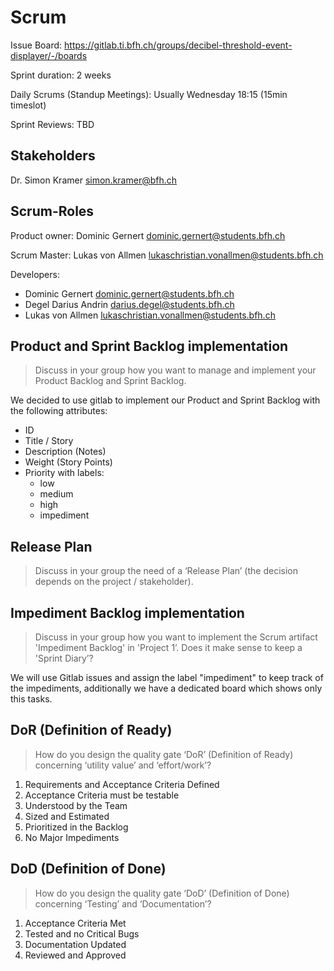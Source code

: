 # Scrum

Issue Board: https://gitlab.ti.bfh.ch/groups/decibel-threshold-event-displayer/-/boards

Sprint duration: 2 weeks

Daily Scrums (Standup Meetings): Usually Wednesday 18:15 (15min timeslot)

Sprint Reviews: TBD

## Stakeholders

Dr. Simon Kramer <simon.kramer@bfh.ch>

## Scrum-Roles

Product owner: Dominic Gernert <dominic.gernert@students.bfh.ch>

Scrum Master: Lukas von Allmen <lukaschristian.vonallmen@students.bfh.ch>

Developers: 
- Dominic Gernert <dominic.gernert@students.bfh.ch>
- Degel Darius Andrin <darius.degel@students.bfh.ch>
- Lukas von Allmen <lukaschristian.vonallmen@students.bfh.ch>

## Product and Sprint Backlog implementation

>Discuss in your group how you want to manage and implement your Product Backlog and Sprint Backlog.

We decided to use gitlab to implement our Product and Sprint Backlog with the following attributes:
- ID
- Title / Story
- Description (Notes)
- Weight (Story Points)
- Priority with labels:
  - low
  - medium
  - high
  - impediment

## Release Plan

>Discuss in your group the need of a ‘Release Plan’ (the decision depends on the project / stakeholder).

## Impediment Backlog implementation

>Discuss in your group how you want to implement the Scrum artifact 'Impediment Backlog' in 'Project 1’. Does it make sense to keep a 'Sprint Diary’?

We will use Gitlab issues and assign the label "impediment" to keep track of the impediments, additionally we have a dedicated board which shows only this tasks.

## DoR (Definition of Ready)

>How do you design the quality gate ‘DoR’ (Definition of Ready) concerning ‘utility value’ and ‘effort/work’?

1. Requirements and Acceptance Criteria Defined
2. Acceptance Criteria must be testable
3. Understood by the Team
4. Sized and Estimated
5. Prioritized in the Backlog
6. No Major Impediments

## DoD (Definition of Done)

>How do you design the quality gate ‘DoD’ (Definition of Done) concerning ‘Testing’ and ‘Documentation’?

1. Acceptance Criteria Met
2. Tested and no Critical Bugs
3. Documentation Updated
4. Reviewed and Approved

